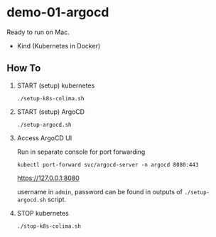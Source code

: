 # demo-01-argocd

Ready to run on Mac.

- Kind (Kubernetes in Docker)


## How To

1. START (setup) kubernetes
    ```
    ./setup-k8s-colima.sh
    ```

2. START (setup) ArgoCD

   ```
   ./setup-argocd.sh
   ```

3. Access ArgoCD UI
   
   Run in separate console for port forwarding
   ```
   kubectl port-forward svc/argocd-server -n argocd 8080:443
   ```
   https://127.0.0.1:8080

   username in `admin`, password can be found in outputs of `./setup-argocd.sh` script.


4. STOP kubernetes
   ```
   ./stop-k8s-colima.sh
   ```

